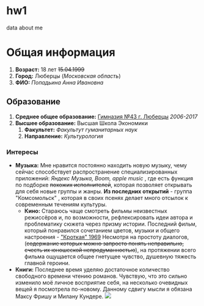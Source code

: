 # hw1
data about me
#  Общая информация 

1. __Возраст:__ 18 лет ~~15.04.1999~~
2. __Город:__ Люберцы (*Московская область*)
3. __ФИО:__ *Попадьина Анна Ивановна*

## Образование
1. __Среднее общее образование:__ [Гимназия №43 г. Люберцы](http://www.vsedomarossii.ru/photos/area_50/city_2214/street_3419/024A_1.jpg "к сожалению, мало фотографий фасада") *2006-2017*
2. __Высшее образование:__ Высшая Школа Экономики
   1. __Факультет:__ *Факультут гуманитарных наук*
   1. __Направление:__ *Культурология*
   
### Интересы 
+ __Музыка:__ Мне нравится постоянно находить новую музыку, чему сейчас способствует распространение специализированных приложений: *Яндекс Музыка, Boom, apple music* , где есть функция по подборке ~~похожих исполнителей~~, которая позволяет открывать для себя новые группы и жанры. __Из последних открытий__ - группа "Комсомольск" , которая в своих псенях делает много отсылок к современным течениям культуры. 
  + __Кино:__ Стараюсь чаще смотреть фильмы неизвестных режиссёров и, по возможности, рефлексировать идеи автора и проблематику сюжета через призму истории. Последний фильм, который понравился сочетанием цветов, музыки и общего настроения - ["Кроткая" 1969](https://vk.com/kino.culture?w=wall-76456136_55572) Несмотря на простоту диалогов, (~~содержание которых можно запросто понять неправильно, счесть их юношеской непродуманностью~~), на протяжении всего фильма ощущается общее гнетущее чувство, душевную тяжесть главной героини. 
+ __Книги:__  Последнее время уделяю достаточное количество свободного времени чтению романов. Чувствую, что это сильно изменило моё личное  восприятие себя, на несколько очевидных вещей я посмотрела по-новому. Данному сдвигу мысли я обязана Максу Фришу и Милану Кундере. ![](https://book-cover.ru/sites/default/files/styles/osn_530x/public/field/image/kundera-nivynosimaja-ljogkost-bytija-amerika.jpg?itok=6_QZLl6r) 

